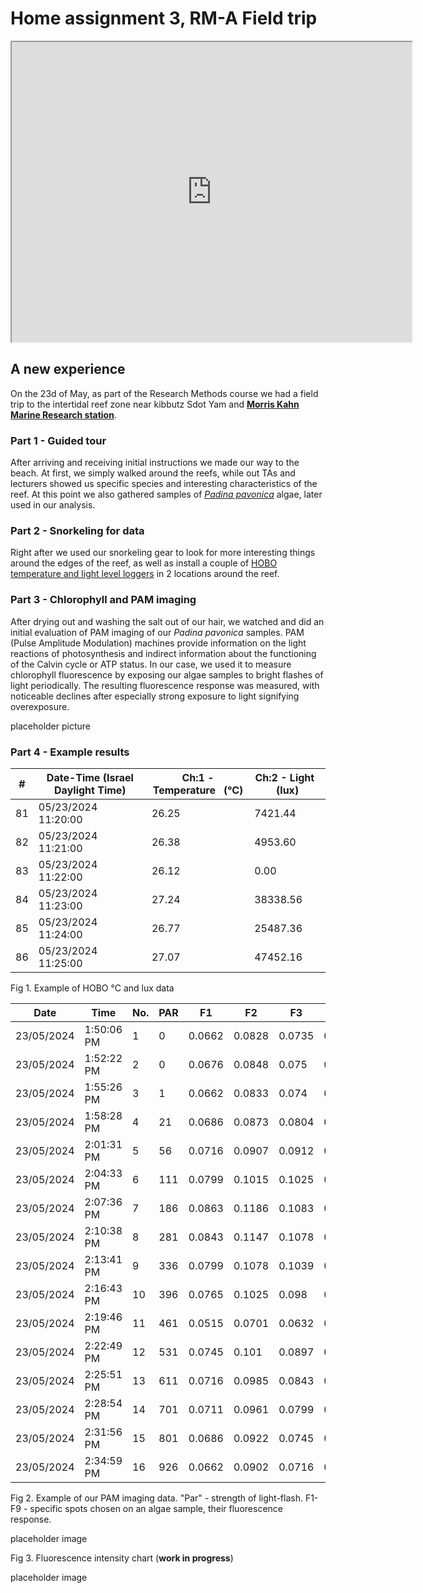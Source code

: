 # Home assignment 3, RM-A Field trip 
 
<iframe src="https://drive.google.com/file/d/1oLCQsAqUV8sO5t9vWqnCTvNuyiIZ97fq/preview" width="640" height="480" allow="autoplay"></iframe>

## A new experience
On the 23d of May, as part of the Research Methods course we had a field trip to the intertidal reef zone near kibbutz Sdot Yam and [**Morris Kahn Marine Research station**](https://med-lter.haifa.ac.il/).
### Part 1 - Guided tour
After arriving and receiving initial instructions we made our way to the beach. At first, we simply walked around the reefs, while out TAs and lecturers showed us specific species and interesting characteristics of the reef. At this point we also gathered samples of [*Padina pavonica*](https://www.marinespecies.org/aphia.php?p=taxdetails&id=145385) algae, later used in our analysis.
### Part 2 - Snorkeling for data
Right after we used our snorkeling gear to look for more interesting things around the edges of the reef, as well as install a couple of [HOBO temperature and light level loggers](https://www.onsetcomp.com/) in 2 locations around the reef.
### Part 3 - Chlorophyll and PAM imaging 
After drying out and washing the salt out of our hair, we watched and did an initial evaluation of PAM imaging of our *Padina pavonica* samples. PAM (Pulse Amplitude Modulation) machines provide information on the light reactions of photosynthesis and indirect information about the functioning of the Calvin cycle or ATP status. In our case, we used it to measure chlorophyll fluorescence by exposing our algae samples to bright flashes of light periodically. The resulting fluorescence response was measured, with noticeable declines after especially strong exposure to light signifying overexposure.

placeholder picture

### Part 4 - Example results
| #  | Date-Time (Israel Daylight Time) | Ch:1 - Temperature   (°C) | Ch:2 - Light   (lux) |
| -- | -------------------------------- | ------------------------- | -------------------- |
| 81 | 05/23/2024 11:20:00              | 26.25                     | 7421.44              |
| 82 | 05/23/2024 11:21:00              | 26.38                     | 4953.60              |
| 83 | 05/23/2024 11:22:00              | 26.12                     | 0.00                 |
| 84 | 05/23/2024 11:23:00              | 27.24                     | 38338.56             |
| 85 | 05/23/2024 11:24:00              | 26.77                     | 25487.36             |
| 86 | 05/23/2024 11:25:00              | 27.07                     | 47452.16             |

Fig 1. Example of HOBO °C and lux data

| Date       | Time       | No. | PAR | F1     | F2     | F3     | F4     | F5     | F6     | F7     | F8     | F9     |
| ---------- | ---------- | --- | --- | ------ | ------ | ------ | ------ | ------ | ------ | ------ | ------ | ------ |
| 23/05/2024 | 1:50:06 PM | 1   | 0   | 0.0662 | 0.0828 | 0.0735 | 0.1088 | 0.0632 | 0.0529 | 0.0686 | 0.0667 | 0.0544 |
| 23/05/2024 | 1:52:22 PM | 2   | 0   | 0.0676 | 0.0848 | 0.075  | 0.1088 | 0.0657 | 0.0515 | 0.0701 | 0.0672 | 0.0564 |
| 23/05/2024 | 1:55:26 PM | 3   | 1   | 0.0662 | 0.0833 | 0.074  | 0.1078 | 0.0647 | 0.05   | 0.0716 | 0.0657 | 0.0574 |
| 23/05/2024 | 1:58:28 PM | 4   | 21  | 0.0686 | 0.0873 | 0.0804 | 0.1201 | 0.0691 | 0.0539 | 0.0804 | 0.0706 | 0.0691 |
| 23/05/2024 | 2:01:31 PM | 5   | 56  | 0.0716 | 0.0907 | 0.0912 | 0.1412 | 0.0701 | 0.0549 | 0.0828 | 0.0725 | 0.0691 |
| 23/05/2024 | 2:04:33 PM | 6   | 111 | 0.0799 | 0.1015 | 0.1025 | 0.1632 | 0.0701 | 0.0534 | 0.0799 | 0.0716 | 0.0711 |
| 23/05/2024 | 2:07:36 PM | 7   | 186 | 0.0863 | 0.1186 | 0.1083 | 0.1691 | 0.0706 | 0.0539 | 0.0819 | 0.0725 | 0.0745 |
| 23/05/2024 | 2:10:38 PM | 8   | 281 | 0.0843 | 0.1147 | 0.1078 | 0.1657 | 0.0662 | 0.051  | 0.0745 | 0.0711 | 0.0716 |
| 23/05/2024 | 2:13:41 PM | 9   | 336 | 0.0799 | 0.1078 | 0.1039 | 0.1569 | 0.0603 | 0.0471 | 0.0647 | 0.0657 | 0.0647 |
| 23/05/2024 | 2:16:43 PM | 10  | 396 | 0.0765 | 0.1025 | 0.098  | 0.1466 | 0.0544 | 0.0422 | 0.0559 | 0.0588 | 0.0593 |
| 23/05/2024 | 2:19:46 PM | 11  | 461 | 0.0515 | 0.0701 | 0.0632 | 0.0941 | 0.0338 | 0.026  | 0.0343 | 0.0353 | 0.0382 |
| 23/05/2024 | 2:22:49 PM | 12  | 531 | 0.0745 | 0.101  | 0.0897 | 0.1353 | 0.0417 | 0.0338 | 0.0436 | 0.0475 | 0.0515 |
| 23/05/2024 | 2:25:51 PM | 13  | 611 | 0.0716 | 0.0985 | 0.0843 | 0.1294 | 0.0373 | 0.0314 | 0.0397 | 0.0426 | 0.0495 |
| 23/05/2024 | 2:28:54 PM | 14  | 701 | 0.0711 | 0.0961 | 0.0799 | 0.1206 | 0.0314 | 0.0294 | 0.0363 | 0.0387 | 0.0461 |
| 23/05/2024 | 2:31:56 PM | 15  | 801 | 0.0686 | 0.0922 | 0.0745 | 0.1127 | 0.0284 | 0.0245 | 0.0343 | 0.0338 | 0.0426 |
| 23/05/2024 | 2:34:59 PM | 16  | 926 | 0.0662 | 0.0902 | 0.0716 | 0.1059 | 0.0255 | 0.0221 | 0.0299 | 0.0299 | 0.0402 |

Fig 2. Example of our PAM imaging data. "Par" - strength of light-flash. F1-F9 - specific spots chosen on an algae sample, their fluorescence response.

placeholder image

Fig 3. Fluorescence intensity chart (**work in progress**)

placeholder image